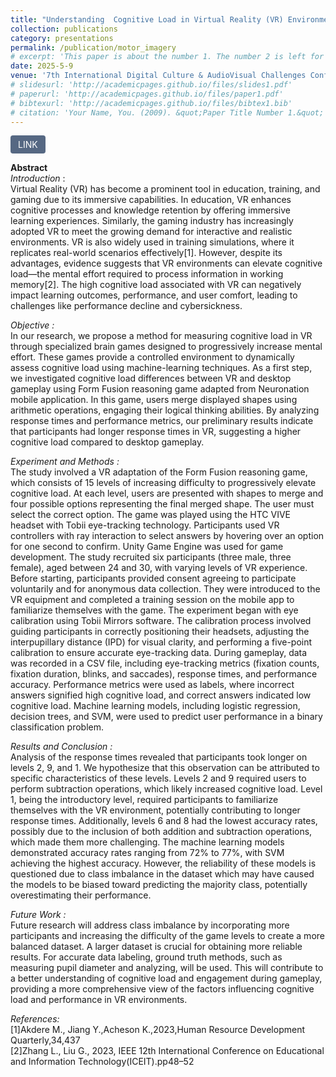```yaml
---
title: "Understanding  Cognitive Load in Virtual Reality (VR) Environments: A Machine Learning Approach"
collection: publications
category: presentations
permalink: /publication/motor_imagery
# excerpt: 'This paper is about the number 1. The number 2 is left for future work.'
date: 2025-5-9 
venue: '7th International Digital Culture & AudioVisual Challenges Conference - Corfu, Greece' 
# slidesurl: 'http://academicpages.github.io/files/slides1.pdf'
# paperurl: 'http://academicpages.github.io/files/paper1.pdf'
# bibtexurl: 'http://academicpages.github.io/files/bibtex1.bib'
# citation: 'Your Name, You. (2009). &quot;Paper Title Number 1.&quot; <i>Journal 1</i>. 1(1).'
---
```

<a href="https://avarts.ionio.gr/dcac/2025/en/dates/" target="_blank" style="display: inline-block; padding: 6px 12px; background-color: #566883; color: white; text-decoration: none; border-radius: 4px;">LINK</a>

**Abstract**  
*Introduction* :  
 Virtual Reality (VR) has become a prominent tool in education, training, and gaming due to its immersive capabilities. In education, VR enhances cognitive processes and knowledge retention by offering immersive learning experiences. Similarly, the gaming industry has increasingly adopted VR to meet the growing demand for interactive and realistic environments. VR is also widely used in training simulations, where it replicates real-world scenarios effectively[1]. However, despite its advantages, evidence suggests that VR environments can elevate cognitive load—the mental effort required to process information in working memory[2]. The high cognitive load associated with VR can negatively impact learning outcomes, performance, and user comfort, leading to challenges like performance decline and cybersickness.  


*Objective :*  
In our research, we propose a method for measuring cognitive load in VR through specialized brain games designed to progressively increase mental effort. These games provide a controlled environment to dynamically assess cognitive load using machine-learning techniques. As a first step, we investigated cognitive load differences between VR and desktop gameplay using  Form Fusion reasoning game adapted from Neuronation mobile application. In this game, users merge displayed shapes using arithmetic operations, engaging their logical thinking abilities.  By analyzing response times and performance metrics, our preliminary results indicate that participants had longer response times in VR, suggesting a higher cognitive load compared to desktop gameplay.  

*Experiment and Methods :*  
The study involved a VR adaptation of the Form Fusion reasoning game, which consists of 15 levels of increasing difficulty to progressively elevate cognitive load. At each level, users are presented with shapes to merge and four possible options representing the final merged shape. The user must select the correct option. The game was played using the HTC VIVE headset with Tobii eye-tracking technology. Participants used VR controllers with ray interaction to select answers by hovering over an option for one second to confirm. Unity Game Engine was used for game development.
The study recruited six participants (three male, three female), aged between 24 and 30, with varying levels of VR experience. Before starting, participants provided consent agreeing to participate voluntarily and for anonymous data collection. They were introduced to the VR equipment and completed a training session on the mobile app to familiarize themselves with the game. The experiment began with eye calibration using Tobii Mirrors software. The calibration process involved guiding participants in correctly positioning their headsets, adjusting the interpupillary distance (IPD) for visual clarity, and performing a five-point calibration to ensure accurate eye-tracking data. During gameplay, data was recorded in a CSV file, including eye-tracking metrics (fixation counts, fixation duration, blinks, and saccades), response times, and performance accuracy.
Performance metrics were used as labels, where incorrect answers signified high cognitive load, and correct answers indicated low cognitive load. Machine learning models, including logistic regression, decision trees, and SVM, were used to predict user performance in a binary classification problem. 

*Results and Conclusion :*  
Analysis of the response times revealed that participants took longer on levels 2, 9, and 1. We hypothesize that this observation can be attributed to specific characteristics of these levels. Levels 2 and 9 required users to perform subtraction operations, which likely increased cognitive load. Level 1, being the introductory level, required participants to familiarize themselves with the VR environment, potentially contributing to longer response times. Additionally, levels 6 and 8 had the lowest accuracy rates, possibly due to the inclusion of both addition and subtraction operations, which made them more challenging. The machine learning models demonstrated accuracy rates ranging from 72% to 77%, with SVM achieving the highest accuracy. However, the reliability of these models is questioned due to class imbalance in the dataset which may have caused the models to be biased toward predicting the majority class, potentially overestimating their performance.

*Future Work :*  
Future research will address class imbalance by incorporating more participants and increasing the difficulty of the game levels to create a more balanced dataset. A larger dataset is crucial for obtaining more reliable results. For accurate data labeling, ground truth methods, such as measuring pupil diameter and analyzing, will be used. This will contribute to a better understanding of cognitive load and engagement during gameplay, providing a more comprehensive view of the factors influencing cognitive load and performance in VR environments.  
 

*References:*   
[1]Akdere M., Jiang Y.,Acheson K.,2023,Human Resource Development Quarterly,34,437  
[2]Zhang L., Liu G., 2023, IEEE 12th International Conference on Educational and Information Technology(ICEIT).pp48–52